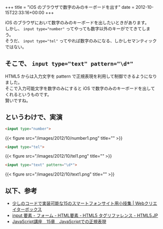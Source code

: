 +++
title = "iOS のブラウザで数字のみのキーボードを出す"
date = 2012-10-15T22:33:16+00:00
+++

iOS のブラウザにおいて数字のみのキーボードを出したいときがあります。  
しかし、 `input type="number"` ってやっても数字以外のキーがでてきてしまう。  
そうだ、 `input type="tel"` ってやれば数字のみになる、しかしセマンティックではない。

## そこで、 `input type="text" pattern="\d*"`

HTML5 からは入力文字を pattern で正規表現を利用して制御できるようになりました。  
そこで入力可能文字を数字のみにすると iOS で数字のみのキーボードを出してくれるというものです。  
賢いですね。

## というわけで、実演

```html
<input type="number">
```

{{< figure src="/images/2012/10/number1.png" title="" >}}

```html
<input type="tel">
```

{{< figure src="/images/2012/10/tel1.png" title="" >}}

```html
<input type="text" pattern="\d*">
```

{{< figure src="/images/2012/10/text1.png" title="" >}}

## 以下、参考

- [少しのコードで実装可能な15のスマートフォンサイト用小技集 | Webクリエイターボックス](http://www.webcreatorbox.com/tech/smartphone-snippets/)
- [input 要素 - フォーム - HTML要素 - HTML5 タグリファレンス - HTML5.JP](http://www.html5.jp/tag/elements/input.html)
- [JavaScript講座　15章　JavaScriptでの正規表現](http://www.site-cooler.com/kwl/javascript/15.htm)
